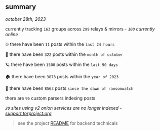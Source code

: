 
## summary
_october 28th, 2023_

currently tracking `163` groups across `299` relays & mirrors - _`100` currently online_

⏲ there have been `11` posts within the `last 24 hours`

🦈 there have been `322` posts within the `month of october`

🪐 there have been `1500` posts within the `last 90 days`

🏚 there have been `3873` posts within the `year of 2023`

🦕 there have been `8563` posts `since the dawn of ransomwatch`

there are `96` custom parsers indexing posts

_`20` sites using v2 onion services are no longer indexed - [support.torproject.org](https://support.torproject.org/onionservices/v2-deprecation/)_

> see the project [README](https://github.com/joshhighet/ransomwatch#ransomwatch--) for backend technicals
